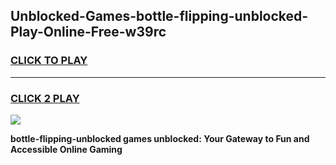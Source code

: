 
## Unblocked-Games-bottle-flipping-unblocked-Play-Online-Free-w39rc
<h3>
<a href="https://premium76.site?title=bottle-flipping-unblocked&ref=26A">CLICK TO PLAY</a></h3>
<hr>

<h3>
<a href="https://premium76.site?title=bottle-flipping-unblocked&ref=26A">CLICK 2 PLAY</a>
  
</h3>

<a href="https://premium76.site?title=bottle-flipping-unblocked&ref=26A"><img src="https://clearcache.store/games.png"></a>


**bottle-flipping-unblocked games unblocked: Your Gateway to Fun and Accessible Online Gaming**
